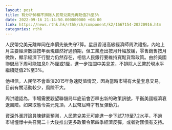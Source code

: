 ```yaml
---
layout: post
title: 有分析師稱不排除人民幣兌美元再貶值2%至3%
date: 2022-09-16 21:14:50.000000000 +08:00
link: https://news.rthk.hk/rthk/ch/component/k2/1667154-20220916.htm
categories: rthk
---
```


人民幣兌美元離岸同在岸價先後失守7算。星展香港高級經濟師周洪禮指，內地上月主要經濟數據按年表現雖然好過預期，但工業產出按月升幅放緩，零售銷售按月微跌，顯示經濟下行壓力仍然存在，相信人民銀行要維持寬鬆貨幣政策。由於美國聯儲局下周可能加息0.75厘或1厘，進一步拉闊中美息差，不排除人民幣於現水平繼續貶值2%至3%。

他相信，人民幣不會重演2015年急速貶值情況，因為當時市場有大量套息交易，目前有關活動較少，風險不大。

周洪禮認為，市場需要觀望聯儲局年底前會否釋出新的政策訊號，平衡美國經濟衰退風險。如果取態令美元見頂，人民幣屆時才有反彈動力。

資深外滙評論員陳健豪預測，人民幣兌美元可能進一步下試7.19至7.2水平，不過市場憧憬中共召開二十大後推出更多政策令第四季經濟反彈，或者對匯價有支持。
